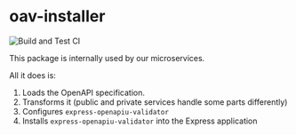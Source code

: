 # oav-installer

![Build and Test CI](https://github.com/myrotvorets/oav-installer/workflows/Build%20and%20Test%20CI/badge.svg)

This package is internally used by our microservices.

All it does is:
1. Loads the OpenAPI specification.
2. Transforms it (public and private services handle some parts differently)
3. Configures `express-openapiu-validator`
4. Installs `express-openapiu-validator` into the Express application
